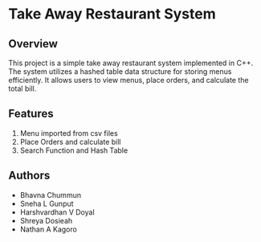 # Take Away Restaurant System

## Overview

This project is a simple take away restaurant system implemented in C++. The system utilizes a hashed table data structure for storing menus efficiently. It allows users to view menus, place orders, and calculate the total bill.

## Features

1. Menu imported from csv files
2. Place Orders and calculate bill
3. Search Function and Hash Table

## Authors

- Bhavna Chummun
- Sneha L Gunput
- Harshvardhan V Doyal
- Shreya Dosieah
- Nathan A Kagoro